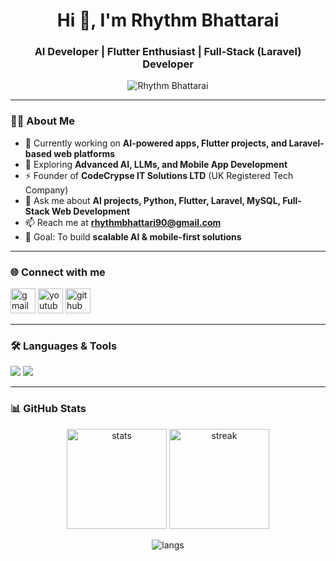 <h1 align="center">Hi 👋, I'm Rhythm Bhattarai</h1>
<h3 align="center">AI Developer | Flutter Enthusiast | Full-Stack (Laravel) Developer</h3>

<p align="center">
  <img src="https://secure.gravatar.com/avatar/d7e1503106687c9ee617d48336c3f24278f3d9af952a86995a15b622b8559af7?s=160" alt="Rhythm Bhattarai" />
</p>

---

### 👨‍💻 About Me  
- 🔭 Currently working on **AI-powered apps, Flutter projects, and Laravel-based web platforms**  
- 🌱 Exploring **Advanced AI, LLMs, and Mobile App Development**  
- ⚡ Founder of **CodeCrypse IT Solutions LTD** (UK Registered Tech Company)  
- 💬 Ask me about **AI projects, Python, Flutter, Laravel, MySQL, Full-Stack Web Development**  
- 📫 Reach me at **rhythmbhattari90@gmail.com**  
- 🎯 Goal: To build **scalable AI & mobile-first solutions**  

---

### 🌐 Connect with me  
<p align="left">
<a href="mailto:rhythmbhattari90@gmail.com"><img src="https://skillicons.dev/icons?i=gmail" alt="gmail" width="40"/></a>
<a href="https://www.youtube.com/@Richardeyy" target="blank"><img src="https://skillicons.dev/icons?i=youtube" alt="youtube" width="40"/></a>
<a href="https://github.com/rhythmhere" target="blank"><img src="https://skillicons.dev/icons?i=github" alt="github" width="40"/></a>
</p>

---

### 🛠️ Languages & Tools  
<p align="left">
  <img src="https://skillicons.dev/icons?i=python,flutter,laravel,php,javascript,html,css,mysql" />
  <img src="https://skillicons.dev/icons?i=androidstudio,vscode,git,figma,photoshop,illustrator" />
</p>

---

### 📊 GitHub Stats  
<p align="center">
  <img src="https://github-readme-stats.vercel.app/api?username=rhythmhere&show_icons=true&theme=tokyonight" alt="stats" height="160"/>
  <img src="https://github-readme-streak-stats.herokuapp.com?user=rhythmhere&theme=tokyonight" alt="streak" height="160"/>
</p>

<p align="center">
  <img src="https://github-readme-stats.vercel.app/api/top-langs/?username=rhythmhere&layout=compact&theme=tokyonight" alt="langs"/>
</p>
